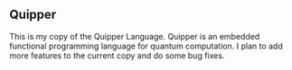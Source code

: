 ## Quipper

This is my copy of the Quipper Language. Quipper is an embedded functional programming language for quantum computation. I plan to add more features to the current copy and do some bug fixes.
